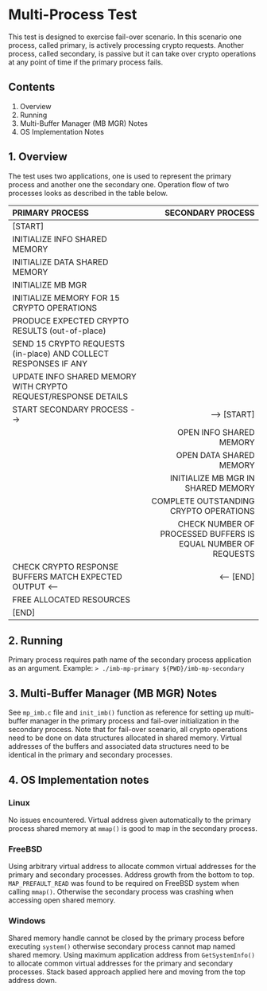 # Multi-Process Test

This test is designed to exercise fail-over scenario. In this scenario one process, called primary, is actively processing crypto requests.
Another process, called secondary, is passive but it can take over crypto operations at any point of time if the primary process fails.

## Contents
1. Overview
2. Running
3. Multi-Buffer Manager (MB MGR) Notes
4. OS Implementation Notes

## 1. Overview

The test uses two applications, one is used to represent the primary process and another one the secondary one.
Operation flow of two processes looks as described in the table below.

| PRIMARY PROCESS | SECONDARY PROCESS |
| :-------- | -----------: |
| [START]   |  |
| INITIALIZE INFO SHARED MEMORY |  |
| INITIALIZE DATA SHARED MEMORY |  |
| INITIALIZE MB MGR |  |
| INITIALIZE MEMORY FOR 15 CRYPTO OPERATIONS |  |
| PRODUCE EXPECTED CRYPTO RESULTS (out-of-place) |  |
| SEND 15 CRYPTO REQUESTS (in-place) AND COLLECT RESPONSES IF ANY |  |
| UPDATE INFO SHARED MEMORY WITH CRYPTO REQUEST/RESPONSE DETAILS |  |
| START SECONDARY PROCESS --> | --> [START] |
|  | OPEN INFO SHARED MEMORY |
|  | OPEN DATA SHARED MEMORY |
|  | INITIALIZE MB MGR IN SHARED MEMORY |
|  | COMPLETE OUTSTANDING CRYPTO OPERATIONS |
|  | CHECK NUMBER OF PROCESSED BUFFERS IS EQUAL NUMBER OF REQUESTS |
| CHECK CRYPTO RESPONSE BUFFERS MATCH EXPECTED OUTPUT <-- | <-- [END] |
| FREE ALLOCATED RESOURCES | |
| [END] | |

## 2. Running

Primary process requires path name of the secondary process application as an argument.
Example: `> ./imb-mp-primary ${PWD}/imb-mp-secondary`

## 3. Multi-Buffer Manager (MB MGR) Notes

See `mp_imb.c` file and `init_imb()` function as reference for setting up multi-buffer manager in the primary process and fail-over initialization in the secondary process.
Note that for fail-over scenario, all crypto operations need to be done on data structures allocated in shared memory. Virtual addresses of the buffers and associated data structures need to be identical in the primary and secondary processes.

## 4. OS Implementation notes

### Linux

No issues encountered. Virtual address given automatically to the primary process shared memory at `mmap()` is good to map in the secondary process.

### FreeBSD

Using arbitrary virtual address to allocate common virtual addresses for the primary and secondary processes. Address growth from the bottom to top.
`MAP_PREFAULT_READ` was found to be required on FreeBSD system when calling `mmap()`. Otherwise the secondary process was crashing when accessing open shared memory.

### Windows

Shared memory handle cannot be closed by the primary process before executing `system()` otherwise secondary process cannot map named shared memory.
Using maximum application address from `GetSystemInfo()` to allocate common virtual addresses for the primary and secondary processes. Stack based approach applied here and moving from the top address down.
